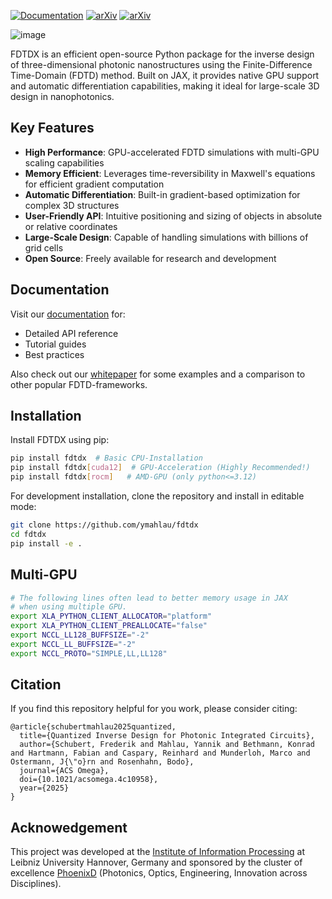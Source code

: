 

[![Documentation](https://img.shields.io/badge/docs-latest-blue.svg)](https://ymahlau.github.io/fdtdx)
[![arXiv](https://img.shields.io/badge/arXiv-2407.10273-b31b1b.svg)](https://arxiv.org/abs/2407.10273)
[![arXiv](https://img.shields.io/badge/arXiv-2412.12360-b31b1b.svg)](https://arxiv.org/abs/2412.12360)

![image](/docs/img/logo.png)

FDTDX is an efficient open-source Python package for the inverse design of three-dimensional photonic nanostructures using the Finite-Difference Time-Domain (FDTD) method. Built on JAX, it provides native GPU support and automatic differentiation capabilities, making it ideal for large-scale 3D design in nanophotonics.

## Key Features

- **High Performance**: GPU-accelerated FDTD simulations with multi-GPU scaling capabilities
- **Memory Efficient**: Leverages time-reversibility in Maxwell's equations for efficient gradient computation
- **Automatic Differentiation**: Built-in gradient-based optimization for complex 3D structures
- **User-Friendly API**: Intuitive positioning and sizing of objects in absolute or relative coordinates
- **Large-Scale Design**: Capable of handling simulations with billions of grid cells
- **Open Source**: Freely available for research and development

## Documentation

Visit our [documentation](https://ymahlau.github.io/fdtdx) for:
- Detailed API reference
- Tutorial guides
- Best practices

Also check out our [whitepaper](https://arxiv.org/abs/2412.12360) for some examples and a comparison to other popular FDTD-frameworks.

## Installation

Install FDTDX using pip:

```bash
pip install fdtdx  # Basic CPU-Installation
pip install fdtdx[cuda12]  # GPU-Acceleration (Highly Recommended!)
pip install fdtdx[rocm]   # AMD-GPU (only python<=3.12)
```

For development installation, clone the repository and install in editable mode:

```bash
git clone https://github.com/ymahlau/fdtdx
cd fdtdx
pip install -e .
```

## Multi-GPU

```bash
# The following lines often lead to better memory usage in JAX
# when using multiple GPU.
export XLA_PYTHON_CLIENT_ALLOCATOR="platform"
export XLA_PYTHON_CLIENT_PREALLOCATE="false"
export NCCL_LL128_BUFFSIZE="-2"
export NCCL_LL_BUFFSIZE="-2"
export NCCL_PROTO="SIMPLE,LL,LL128"
```

## Citation
If you find this repository helpful for you work, please consider citing:
```
@article{schubertmahlau2025quantized,
  title={Quantized Inverse Design for Photonic Integrated Circuits},
  author={Schubert, Frederik and Mahlau, Yannik and Bethmann, Konrad and Hartmann, Fabian and Caspary, Reinhard and Munderloh, Marco and Ostermann, J{\"o}rn and Rosenhahn, Bodo},
  journal={ACS Omega},
  doi={10.1021/acsomega.4c10958},
  year={2025}
}
```

## Acknowedgement
This project was developed at the [Institute of Information Processing](https://www.tnt.uni-hannover.de/) at Leibniz University Hannover, Germany and sponsored by the cluster of excellence [PhoenixD](https://www.phoenixd.uni-hannover.de/en/) (Photonics, Optics, Engineering, Innovation across Disciplines).
